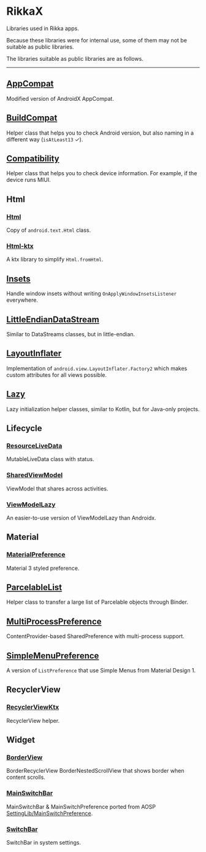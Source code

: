 # RikkaX

Libraries used in Rikka apps.

Because these libraries were for internal use, some of them may not be suitable as public libraries.

The libraries suitable as public libraries are as follows.

-------------------

## [AppCompat](./appcompat)

Modified version of AndroidX AppCompat.

## [BuildCompat](./buildcompat)

Helper class that helps you to check Android version, but also naming in a different way (`isAtLeast13` ✓).

## [Compatibility](./compatibility)

Helper class that helps you to check device information. For example, if the device runs MIUI.

## Html

### [Html](./html/html)

Copy of `android.text.Html` class.

### [Html-ktx](./html/html-ktx)

A ktx library to simplify `Html.fromHtml`.

## [Insets](./insets)

Handle window insets without writing `OnApplyWindowInsetsListener` everywhere.

## [LittleEndianDataStream](./io/little-endian-data-stream)

Similar to DataStreams classes, but in little-endian.

## [LayoutInflater](./layoutinflater)

Implementation of `android.view.LayoutInflater.Factory2` which makes custom attributes for all views possible.

## [Lazy](./lazy)

Lazy initialization helper classes, similar to Kotlin, but for Java-only projects.

## Lifecycle

### [ResourceLiveData](./lifecycle/lifecycle-resource-livedata)

MutableLiveData class with status.

### [SharedViewModel](./lifecycle/lifecycle-shared-viewmodel)

ViewModel that shares across activities.

### [ViewModelLazy](./lifecycle/lifecycle-viewmodel-lazy)

An easier-to-use version of ViewModelLazy than Androidx.

## Material

### [MaterialPreference](./material/material-preference)

Material 3 styled preference.

## [ParcelableList](./parcelablelist)

Helper class to transfer a large list of Parcelable objects through Binder.

## [MultiProcessPreference](./preference/multiprocess)

ContentProvider-based SharedPreference with multi-process support.

## [SimpleMenuPreference](./preference/simplemenu-preference)

A version of `ListPreference` that use Simple Menus from Material Design 1.

## RecyclerView
### [RecyclerViewKtx](./recyclerview/recyclerview-ktx)

RecyclerView helper.

## Widget

### [BorderView](./widget/borderview)

BorderRecyclerView BorderNestedScrollView that shows border when content scrolls.

### [MainSwitchBar](./widget/mainswitchbar)

MainSwitchBar & MainSwitchPreference ported from AOSP [SettingLib/MainSwitchPreference](https://cs.android.com/android/platform/superproject/+/master:frameworks/base/packages/SettingsLib/MainSwitchPreference/).

### [SwitchBar](./widget/switchbar)

SwitchBar in system settings.
